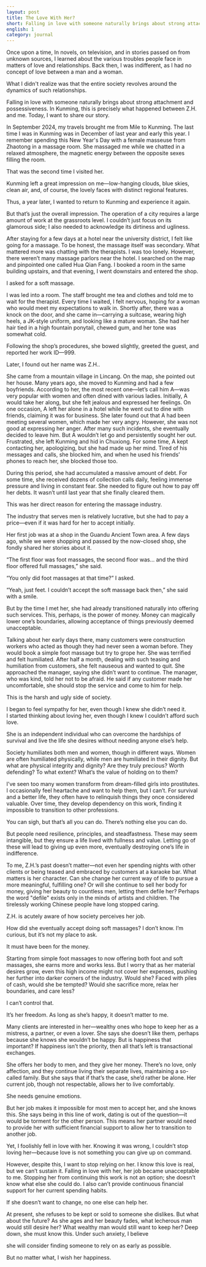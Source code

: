 ```yaml
---
layout: post
title: The Love With Her?
short: Falling in love with someone naturally brings about strong attachment and possessiveness
english: 1
category: journal
---
```


Once upon a time, In novels, on television, and in stories passed on from unknown sources, I learned about the various troubles people face in matters of love and relationships. Back then, I was indifferent, as I had no concept of love between a man and a woman.

What I didn't realize was that the entire society revolves around the dynamics of such relationships.

Falling in love with someone naturally brings about strong attachment and possessiveness. In Kunming, this is precisely what happened between Z.H. and me. Today, I want to share our story.

In September 2024, my travels brought me from Mile to Kunming. The last time I was in Kunming was in December of last year and early this year. I remember spending this New Year's Day with a female masseuse from Zhaotong in a massage room. She massaged me while we chatted in a relaxed atmosphere, the magnetic energy between the opposite sexes filling the room.

That was the second time I visited her.

Kunming left a great impression on me—low-hanging clouds, blue skies, clean air, and, of course, the lovely faces with distinct regional features.

Thus, a year later, I wanted to return to Kunming and experience it again.

But that’s just the overall impression. The operation of a city requires a large amount of work at the grassroots level. I couldn’t just focus on its glamorous side; I also needed to acknowledge its dirtiness and ugliness.

After staying for a few days at a hotel near the university district, I felt like going for a massage. To be honest, the massage itself was secondary. What mattered more was chatting with the therapists. I was too lonely. However, there weren’t many massage parlors near the hotel. I searched on the map and pinpointed one called Hua Qian Fang. I booked a room in the same building upstairs, and that evening, I went downstairs and entered the shop.

I asked for a soft massage.

I was led into a room. The staff brought me tea and clothes and told me to wait for the therapist. Every time I waited, I felt nervous, hoping for a woman who would meet my expectations to walk in. Shortly after, there was a knock on the door, and she came in—carrying a suitcase, wearing high heels, a JK-style uniform, and looking like a mature woman. She had her hair tied in a high fountain ponytail, chewed gum, and her tone was somewhat cold.

Following the shop’s procedures, she bowed slightly, greeted the guest, and reported her work ID—999.

Later, I found out her name was Z.H..

She came from a mountain village in Lincang. On the map, she pointed out her house. Many years ago, she moved to Kunming and had a few boyfriends. According to her, the most recent one—let’s call him A—was very popular with women and often dined with various ladies. Initially, A would take her along, but she felt jealous and expressed her feelings. On one occasion, A left her alone in a hotel while he went out to dine with friends, claiming it was for business. She later found out that A had been meeting several women, which made her very angry. However, she was not good at expressing her anger. After many such incidents, she eventually decided to leave him. But A wouldn’t let go and persistently sought her out. Frustrated, she left Kunming and hid in Chuxiong. For some time, A kept contacting her, apologizing, but she had made up her mind. Tired of his messages and calls, she blocked him, and when he used his friends’ phones to reach her, she blocked those too. 

During this period, she had accumulated a massive amount of debt. For some time, she received dozens of collection calls daily, feeling immense pressure and living in constant fear. She needed to figure out how to pay off her debts. It wasn’t until last year that she finally cleared them.

This was her direct reason for entering the massage industry.

The industry that serves men is relatively lucrative, but she had to pay a price—even if it was hard for her to accept initially.

Her first job was at a shop in the Guandu Ancient Town area. A few days ago, while we were shopping and passed by the now-closed shop, she fondly shared her stories about it.

“The first floor was foot massages, the second floor was… and the third floor offered full massages,” she said.

“You only did foot massages at that time?” I asked.

“Yeah, just feet. I couldn’t accept the soft massage back then,” she said with a smile.

But by the time I met her, she had already transitioned naturally into offering such services. This, perhaps, is the power of money. Money can magically lower one’s boundaries, allowing acceptance of things previously deemed unacceptable.

Talking about her early days there, many customers were construction workers who acted as though they had never seen a woman before. They would book a simple foot massage but try to grope her. She was terrified and felt humiliated. After half a month, dealing with such teasing and humiliation from customers, she felt nauseous and wanted to quit. She approached the manager, saying she didn’t want to continue. The manager, who was kind, told her not to be afraid. He said if any customer made her uncomfortable, she should stop the service and come to him for help.

This is the harsh and ugly side of society.

I began to feel sympathy for her, even though I knew she didn’t need it.  
I started thinking about loving her, even though I knew I couldn’t afford such love.  

She is an independent individual who can overcome the hardships of survival and live the life she desires without needing anyone else’s help.  

Society humiliates both men and women, though in different ways. Women are often humiliated physically, while men are humiliated in their dignity. But what are physical integrity and dignity? Are they truly precious? Worth defending? To what extent? What’s the value of holding on to them?  

I've seen too many women transform from dream-filled girls into prostitutes. I occasionally feel heartache and want to help them, but I can’t. For survival and a better life, they often have to relinquish things they once considered valuable. Over time, they develop dependency on this work, finding it impossible to transition to other professions.  

You can sigh, but that’s all you can do. There’s nothing else you can do.

But people need resilience, principles, and steadfastness. These may seem intangible, but they ensure a life lived with fullness and value. Letting go of these will lead to giving up even more, eventually destroying one’s life in indifference.

To me, Z.H.’s past doesn’t matter—not even her spending nights with other clients or being teased and embraced by customers at a karaoke bar. What matters is her character. Can she change her current way of life to pursue a more meaningful, fulfilling one? Or will she continue to sell her body for money, giving her beauty to countless men, letting them defile her? Perhaps the word "defile" exists only in the minds of artists and children. The tirelessly working Chinese people have long stopped caring.

Z.H. is acutely aware of how society perceives her job.  

How did she eventually accept doing soft massages? I don’t know. I’m curious, but it’s not my place to ask.  

It must have been for the money.

Starting from simple foot massages to now offering both foot and soft massages, she earns more and works less. But I worry that as her material desires grow, even this high income might not cover her expenses, pushing her further into darker corners of the industry. Would she? Faced with piles of cash, would she be tempted? Would she sacrifice more, relax her boundaries, and care less?  

I can’t control that.

It’s her freedom. As long as she’s happy, it doesn’t matter to me.

Many clients are interested in her—wealthy ones who hope to keep her as a mistress, a partner, or even a lover. She says she doesn’t like them, perhaps because she knows she wouldn’t be happy. But is happiness that important? If happiness isn’t the priority, then all that’s left is transactional exchanges.  

She offers her body to men, and they give her money. There’s no love, only affection, and they continue living their separate lives, maintaining a so-called family. But she says that if that’s the case, she’d rather be alone. Her current job, though not respectable, allows her to live comfortably.

She needs genuine emotions.

But her job makes it impossible for most men to accept her, and she knows this. She says being in this line of work, dating is out of the question—it would be torment for the other person. This means her partner would need to provide her with sufficient financial support to allow her to transition to another job.

Yet, I foolishly fell in love with her. Knowing it was wrong, I couldn’t stop loving her—because love is not something you can give up on command.

However, despite this, I want to stop relying on her. I know this love is real, but we can’t sustain it. Falling in love with her, her job became unacceptable to me. Stopping her from continuing this work is not an option; she doesn’t know what else she could do. I also can’t provide continuous financial support for her current spending habits.

If she doesn’t want to change, no one else can help her.

At present, she refuses to be kept or sold to someone she dislikes. But what about the future? As she ages and her beauty fades, what lecherous man would still desire her? What wealthy man would still want to keep her? Deep down, she must know this. Under such anxiety, I believe

 she will consider finding someone to rely on as early as possible.

But no matter what, I wish her happiness.

